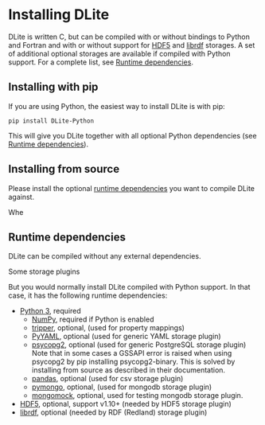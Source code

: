Installing DLite
================
DLite is written C, but can be compiled with or without bindings to Python and Fortran and with or without support for [HDF5] and [librdf] storages.
A set of additional optional storages are available if compiled with Python support.
For a complete list, see [Runtime dependencies](#runtime-dependencies).


Installing with pip
-------------------
If you are using Python, the easiest way to install DLite is with pip:

```shell
pip install DLite-Python
```

This will give you DLite together with all optional Python dependencies (see [Runtime dependencies](#runtime-dependencies)).


Installing from source
----------------------
Please install the optional [runtime dependencies](#runtime-dependencies) you want to compile DLite against.

Whe




Runtime dependencies
--------------------
DLite can be compiled without any external dependencies.

Some storage plugins

But you would normally install DLite compiled with Python support.
In that case, it has the following runtime dependencies:

  - [Python 3], required
    - [NumPy], required if Python is enabled
    - [tripper], optional, (used for property mappings)
    - [PyYAML], optional (used for generic YAML storage plugin)
    - [psycopg2], optional (used for generic PostgreSQL storage plugin)
        Note that in some cases a GSSAPI error is raised when using psycopg2
        by pip installing psycopg2-binary.
        This is solved by installing from source as described in their documentation.
    - [pandas], optional (used for csv storage plugin)
    - [pymongo], optional, (used for mongodb storage plugin)
    - [mongomock], optional, used for testing mongodb storage plugin.
  - [HDF5], optional, support v1.10+ (needed by HDF5 storage plugin)
  - [librdf], optional (needed by RDF (Redland) storage plugin)





[HDF5]: https://support.hdfgroup.org/HDF5/
[librdf]: https://librdf.org/
[Python 3]: https://www.python.org/
[NumPy]: https://pypi.org/project/numpy/
[tripper]: https://pypi.org/project/tripper/
[PyYAML]: https://pypi.org/project/PyYAML/
[psycopg2]: https://pypi.org/project/psycopg2/
[pymongo]: https://github.com/mongodb/mongo-python-driver
[mongomock]: https://github.com/mongomock/mongomock
[pandas]: https://pandas.pydata.org/
